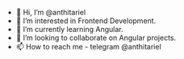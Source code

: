 - 👋 Hi, I’m @anthitariel
- 👀 I’m interested in Frontend Development.
- 🌱 I’m currently learning Angular.
- 💞️ I’m looking to collaborate on Angular projects.
- 📫 How to reach me - telegram @anthitariel

<!---
anthitariel/anthitariel is a ✨ special ✨ repository because its `README.md` (this file) appears on your GitHub profile.
You can click the Preview link to take a look at your changes.
--->
